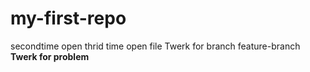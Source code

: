 # my-first-repo
secondtime open
thrid time open file
Twerk for branch
 feature-branch
**Twerk for problem**



